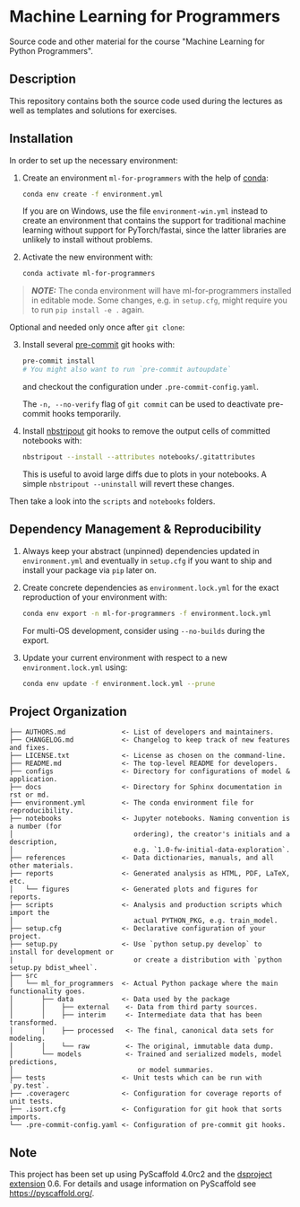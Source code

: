 # Machine Learning for Programmers

Source code and other material for the course "Machine Learning for Python
Programmers".

## Description

This repository contains both the source code used during the lectures as well
as templates and solutions for exercises.

## Installation

In order to set up the necessary environment:

1. Create an environment `ml-for-programmers` with the help of [conda]:

   ```bash
   conda env create -f environment.yml
   ```

   If you are on Windows, use the file `environment-win.yml` instead to create
   an environment that contains the support for traditional machine learning
   without support for PyTorch/fastai, since the latter libraries are unlikely
   to install without problems.

2. Activate the new environment with:

   ```bash
   conda activate ml-for-programmers
   ```

> **_NOTE:_**  The conda environment will have ml-for-programmers installed in
> editable mode. Some changes, e.g. in `setup.cfg`, might require you to run
> `pip install -e .` again.

Optional and needed only once after `git clone`:

<!-- markdownlint-disable-next-line -->
3. Install several [pre-commit] git hooks with:

   ```bash
   pre-commit install
   # You might also want to run `pre-commit autoupdate`
   ```

   and checkout the configuration under `.pre-commit-config.yaml`.

   The `-n, --no-verify` flag of `git commit` can be used to deactivate
   pre-commit hooks temporarily.

<!-- markdownlint-disable-next-line -->
4. Install [nbstripout] git hooks to remove the output cells of committed notebooks with:

   ```bash
   nbstripout --install --attributes notebooks/.gitattributes
   ```

   This is useful to avoid large diffs due to plots in your notebooks.
   A simple `nbstripout --uninstall` will revert these changes.

Then take a look into the `scripts` and `notebooks` folders.

## Dependency Management & Reproducibility

1. Always keep your abstract (unpinned) dependencies updated in
   `environment.yml` and eventually in `setup.cfg` if you want to ship and
   install your package via `pip` later on.
2. Create concrete dependencies as `environment.lock.yml` for the exact
   reproduction of your environment with:

   ```bash
   conda env export -n ml-for-programmers -f environment.lock.yml
   ```

   For multi-OS development, consider using `--no-builds` during the export.
3. Update your current environment with respect to a new `environment.lock.yml` using:

   ```bash
   conda env update -f environment.lock.yml --prune
   ```

## Project Organization

```plain-text
├── AUTHORS.md              <- List of developers and maintainers.
├── CHANGELOG.md            <- Changelog to keep track of new features and fixes.
├── LICENSE.txt             <- License as chosen on the command-line.
├── README.md               <- The top-level README for developers.
├── configs                 <- Directory for configurations of model & application.
├── docs                    <- Directory for Sphinx documentation in rst or md.
├── environment.yml         <- The conda environment file for reproducibility.
├── notebooks               <- Jupyter notebooks. Naming convention is a number (for
│                              ordering), the creator's initials and a description,
│                              e.g. `1.0-fw-initial-data-exploration`.
├── references              <- Data dictionaries, manuals, and all other materials.
├── reports                 <- Generated analysis as HTML, PDF, LaTeX, etc.
│   └── figures             <- Generated plots and figures for reports.
├── scripts                 <- Analysis and production scripts which import the
│                              actual PYTHON_PKG, e.g. train_model.
├── setup.cfg               <- Declarative configuration of your project.
├── setup.py                <- Use `python setup.py develop` to install for development or
|                              or create a distribution with `python setup.py bdist_wheel`.
├── src
│   └── ml_for_programmers  <- Actual Python package where the main functionality goes.
│       ├── data            <- Data used by the package
│       │    ├── external    <- Data from third party sources.
│       │    ├── interim     <- Intermediate data that has been transformed.
│       │    ├── processed   <- The final, canonical data sets for modeling.
│       │    └── raw         <- The original, immutable data dump.
│       └── models           <- Trained and serialized models, model predictions,
│                               or model summaries.
├── tests                   <- Unit tests which can be run with `py.test`.
├── .coveragerc             <- Configuration for coverage reports of unit tests.
├── .isort.cfg              <- Configuration for git hook that sorts imports.
└── .pre-commit-config.yaml <- Configuration of pre-commit git hooks.
```

<!-- pyscaffold-notes -->

## Note

This project has been set up using PyScaffold 4.0rc2 and the [dsproject extension] 0.6.
For details and usage information on PyScaffold see <https://pyscaffold.org/>.

[conda]: https://docs.conda.io/
[pre-commit]: https://pre-commit.com/
[Jupyter]: https://jupyter.org/
[nbstripout]: https://github.com/kynan/nbstripout
[Google style]: http://google.github.io/styleguide/pyguide.html#38-comments-and-docstrings
[dsproject extension]: https://github.com/pyscaffold/pyscaffoldext-dsproject
